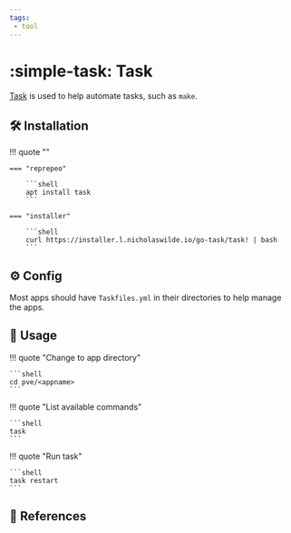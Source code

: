 ```yaml
---
tags:
 - tool
---
```

# :simple-task: Task

[Task][1] is used to help automate tasks, such as `make`.

## :hammer_and_wrench: Installation

!!! quote ""

    === "reprepeo"

        ```shell
        apt install task
        ```
        
    === "installer"
    
        ```shell
        curl https://installer.l.nicholaswilde.io/go-task/task! | bash
        ```

## :gear: Config

Most apps should have `Taskfiles.yml` in their directories to help manage the apps.

## :pencil: Usage

!!! quote "Change to app directory"

    ```shell
    cd pve/<appname>
    ```

!!! quote "List available commands"

    ```shell
    task
    ```

!!! quote "Run task"

    ```shell
    task restart
    ```

## :link: References

[1]: <https://taskfile.dev/>

